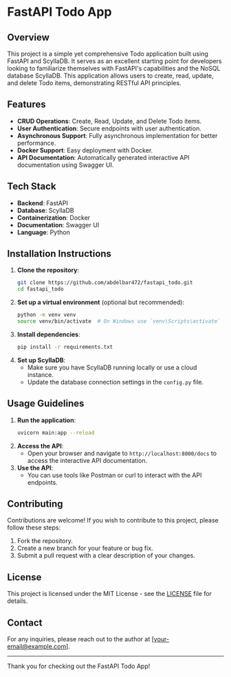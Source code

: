 # FastAPI Todo App

## Overview
This project is a simple yet comprehensive Todo application built using FastAPI and ScyllaDB. It serves as an excellent starting point for developers looking to familiarize themselves with FastAPI's capabilities and the NoSQL database ScyllaDB. This application allows users to create, read, update, and delete Todo items, demonstrating RESTful API principles.

## Features
- **CRUD Operations**: Create, Read, Update, and Delete Todo items.
- **User Authentication**: Secure endpoints with user authentication.
- **Asynchronous Support**: Fully asynchronous implementation for better performance.
- **Docker Support**: Easy deployment with Docker.
- **API Documentation**: Automatically generated interactive API documentation using Swagger UI.

## Tech Stack
- **Backend**: FastAPI
- **Database**: ScyllaDB
- **Containerization**: Docker
- **Documentation**: Swagger UI
- **Language**: Python

## Installation Instructions
1. **Clone the repository**:
   ```bash
   git clone https://github.com/abdelbar472/fastapi_todo.git
   cd fastapi_todo
   ```
2. **Set up a virtual environment** (optional but recommended):
   ```bash
   python -m venv venv
   source venv/bin/activate  # On Windows use `venv\Scripts\activate`
   ```
3. **Install dependencies**:
   ```bash
   pip install -r requirements.txt
   ```
4. **Set up ScyllaDB**:
   - Make sure you have ScyllaDB running locally or use a cloud instance.
   - Update the database connection settings in the `config.py` file.

## Usage Guidelines
1. **Run the application**:
   ```bash
   uvicorn main:app --reload
   ```
2. **Access the API**:
   - Open your browser and navigate to `http://localhost:8000/docs` to access the interactive API documentation.
3. **Use the API**:
   - You can use tools like Postman or curl to interact with the API endpoints.

## Contributing
Contributions are welcome! If you wish to contribute to this project, please follow these steps:
1. Fork the repository.
2. Create a new branch for your feature or bug fix.
3. Submit a pull request with a clear description of your changes.

## License
This project is licensed under the MIT License - see the [LICENSE](LICENSE) file for details.

## Contact
For any inquiries, please reach out to the author at [your-email@example.com].

---

Thank you for checking out the FastAPI Todo App!